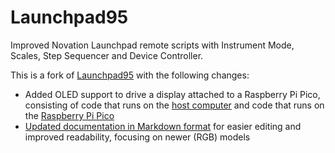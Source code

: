 # Launchpad95

Improved Novation Launchpad remote scripts with Instrument Mode, Scales, Step Sequencer and Device Controller.

This is a fork of [Launchpad95](https://github.com/hdavid/Launchpad95) with the following changes:

* Added OLED support to drive a display attached to a Raspberry Pi Pico, consisting of code that runs on the [host computer](./DisplayHost) and code that runs on the [Raspberry Pi Pico](DisplayCircuitPython)
* [Updated documentation in Markdown format](web/README.md) for easier editing and improved readability, focusing on newer (RGB) models
